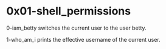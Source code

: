 # 0x01-shell_permissions

0-iam_betty switches the current user to the user betty.

1-who_am_i prints the effective username of the current user.
